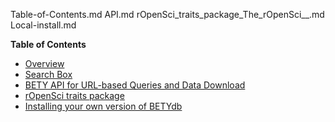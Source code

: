 Table-of-Contents.md
API.md
rOpenSci_traits_package_The_rOpenSci__.md
Local-install.md

**Table of Contents**

* [Overview](introduction.md)
 * [Search Box](advanced_search)
* [BETY API for URL-based Queries and Data Download](API.md)
* [rOpenSci traits package](rOpenSci_traits_package.md)
* [Installing your own version of BETYdb](Local-install.md)


  